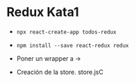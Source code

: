 # Redux Kata1

- `npx react-create-app todos-redux` 
  
- `npm install --save react-redux redux`
  
- Poner un wrapper a <App/> -> <Provider>
  
- Creación de la store. store.jsC